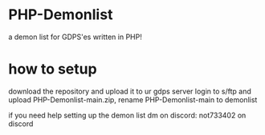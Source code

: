 # PHP-Demonlist
a demon list for GDPS'es written in PHP!


# how to setup 
download the repository and upload it to ur gdps server
login to s/ftp and upload PHP-Demonlist-main.zip, rename PHP-Demonlist-main to demonlist


if you need help setting up the demon list dm on discord: not733402 on discord 

